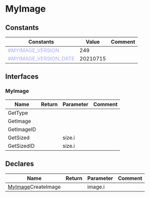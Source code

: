 
# MyImage

## Constants

|Constants|Value|Comment|
| --- | --- | --- |
|<span style="color:#AAAAFF">\#MYIMAGE\_VERSION</span>| 249||
|<span style="color:#AAAAFF">\#MYIMAGE\_VERSION\_DATE</span>| 20210715||


## Interfaces


### MyImage
|Name|Return|Parameter|Comment|
| --- | --- | --- | --- |
|GetType||||
|GetImage||||
|GetImageID||||
|GetSized||size.i||
|GetSizedID||size.i||


## Declares

|Name|Return|Parameter|Comment|
| --- | --- | --- | --- |
|[MyImage](#MyImage)CreateImage||image.i||


